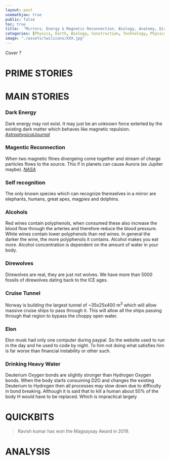 ```yaml
---
layout: post
usemathjax: true
public: false
toc: true
title:  "Mirrors, Energy & Magnetic Reconnection, Biology, Anatomy, Direwolves, Alcohol"
categories: [Physics, Earth, Biology, Construction, Technology, Physics]
image: "./assets/twilicons/XXX.jpg"
---
```


*Cover ?*

# PRIME STORIES


# MAIN STORIES

### Dark Energy
Dark energy may not exist. It may just be an unknown force exterted by the existing dark matter which behaves like magnetic repulsion. [*AstrophysicalJournal*](https://iopscience.iop.org/article/10.3847/1538-4357/abe5a2)

### Magentic Reconnection
When two magnetic flines divergeing come together and  stream of charge particles flows to the source. This if in planets can cause Aurora (ex Jupiter maybe). [*NASA*](https://www.nasa.gov/content/goddard/science-of-magnetic-reconnection)

### Self recognition
The only known species which can recognize themselves in a mirror are elephants, humans, great apes, magpies and dolphins.

### Alcohols
Red wines contain polyphenols, when consumed these also increase the blood flow through the arteries and therefore reduce the blood pressure. White wines contain lower polyphenols than red wines. In general the darker the wine, the more polyphenols it contains.
Alcohol makes you eat more. Alcohol concentration is dependent on the amount of water in your body.

### Direwolves
Direwolves are real, they are just not wolves. We have more than 5000 fossils of direwolves dating back to the ICE ages.

### Cruise Tunnel
Norway is building the largest tunnel of ~35x25x400 m<sup>3</sup> which will allow massive cruise ships to pass through it. This will allow all the ships passing through that region to bypass the choppy open water.

### Elon
Elon musk had only one computer during paypal. So the website used to run in the day and he used to code by night. To him not doing what satisfies him is far worse than financial instability or other such.

### Drinking Heavy Water
Deuterium Oxygen bonds are slightly stronger than Hydrogen Oxygen bonds. When the body starts consuming D2O and changes the existing Deuterium to Hydrogen then all processes may slow down due to difficulty in bond breaking. Although it is said that to kill a human about 50% of the body H would have to be replaced. Which is impractical largely

# QUICKBITS

> Ravish kumar has won the Magsaysay Award in 2019.

# ANALYSIS